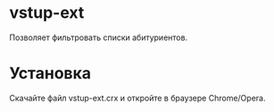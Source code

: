 # vstup-ext
Позволяет фильтровать списки абитуриентов.
# Установка
Скачайте файл vstup-ext.crx и откройте в браузере Chrome/Opera. 
